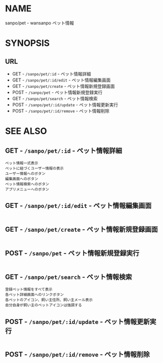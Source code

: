 # NAME

sanpo/pet - wansanpo ペット情報

# SYNOPSIS

## URL

- GET - `/sanpo/pet/:id` - ペット情報詳細
- GET - `/sanpo/pet/:id/edit` - ペット情報編集画面
- GET - `/sanpo/pet/create` - ペット情報新規登録画面
- POST - `/sanpo/pet` - ペット情報新規登録実行
- GET - `/sanpo/pet/search` - ペット情報検索
- POST - `/sanpo/pet/:id/update` - ペット情報更新実行
- POST - `/sanpo/pet/:id/remove` - ペット情報削除

# SEE ALSO

## GET - `/sanpo/pet/:id` - ペット情報詳細

```
ペット情報一式表示
ペットに紐づくユーザー情報の表示
ユーザー情報へのボタン
編集画面へのボタン
ペット情報検索へのボタン
アプリメニューへのボタン
```

## GET - `/sanpo/pet/:id/edit` - ペット情報編集画面

```
```

## GET - `/sanpo/pet/create` - ペット情報新規登録画面

```
```

## POST - `/sanpo/pet` - ペット情報新規登録実行

```
```

## GET - `/sanpo/pet/search` - ペット情報検索

```
登録ペット情報をすべて表示
各ペット詳細画面へのリンクボタン
各ペットのアイコン、飼い主住所、飼い主メール表示
自分自身が飼い主のペットアイコンは強調する
```

## POST - `/sanpo/pet/:id/update` - ペット情報更新実行

```
```

## POST - `/sanpo/pet/:id/remove` - ペット情報削除

```
```

